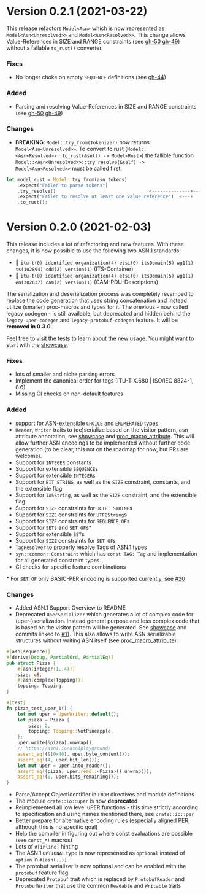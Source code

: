 # Version 0.2.1 (2021-03-22)

This release refactors `Model<Asn>` which is now represented as `Model<Asn<Unresolved>>` and `Model<Asn<Resolved>>`.
This change allows Value-References in SIZE and RANGE constraints (see [gh-50](https://github.com/kellerkindt/asn1rs/issues/50) [gh-49](https://github.com/kellerkindt/asn1rs/issues/49)) without a failable `to_rust()` converter.

### Fixes
- No longer choke on empty `SEQUENCE` definitions (see [gh-44](https://github.com/kellerkindt/asn1rs/issues/44))

### Added
- Parsing and resolving Value-References in SIZE and RANGE constraints (see [gh-50](https://github.com/kellerkindt/asn1rs/issues/50) [gh-49](https://github.com/kellerkindt/asn1rs/issues/49)) 

### Changes
- **BREAKING**: `Model::try_from(Tokenizer)` now returns `Model<Asn<Unresolved>>`. To convert to rust (`Model::<Asn<Resolved>>::to_rust(&self) -> Model<Rust>`) the fallible function `Model::<Asn<Unresolved>>::try_resolve(&self) -> Model<Asn<Resolved>>` must be called first.

```rust
let model_rust = Model::try_from(asn_tokens)
    .expect("Failed to parse tokens")
    .try_resolve()                                  <--------------+--- new
    .expect("Failed to resolve at least one value reference")  <---+
    .to_rust();
```
 
# Version 0.2.0 (2021-02-03)

This release includes a lot of refactoring and new features.
With these changes, it is now possible to use the following two ASN.1 standards:

- 🎉 ```itu-t(0) identified-organization(4) etsi(0) itsDomain(5) wg1(1) ts(102894) cdd(2) version(1)``` (ITS-Container)
- 🎉 ```itu-t(0) identified-organization(4) etsi(0) itsDomain(5) wg1(1) en(302637) cam(2) version(1)``` (CAM-PDU-Descriptions)

The serialization and deserialization process was completely revamped to replace the code generation that uses string concatenation and instead utilize (smaller) proc-macros and types for it.
The previous - now called legacy codegen - is still available, but deprecated and hidden behind the `legacy-uper-codegen` and `legacy-protobuf-codegen` feature.
It will be **removed in 0.3.0**.

Feel free to visit [the tests](tests) to learn about the new usage. You might want to start with the [showcase].

### Fixes
- lots of smaller and niche parsing errors
- Implement the canonical order for tags (ITU-T X.680 | ISO/IEC 8824-1, 8.6)
- Missing CI checks on non-default features

### Added
- support for ASN-extensible `CHOICE` and `ENUMERATED` types
- `Reader`, `Writer` traits to (de)serialize based on the visitor pattern, asn attribute annotation, see [showcase] and [proc_macro_attribute]. This will allow further ASN encodings to be implemented without further code generation (to be clear, this not on the roadmap for now, but PRs are welcome).
- Support for `INTEGER` constants
- Support for extensible `SEQUENCE`s
- Support for extensible `INTEGER`s
- Support for `BIT STRING`, as well as the `SIZE` constraint, constants, and the extensible flag
- Support for `IA5String`, as well as the `SIZE` constraint, and the extensible flag
- Support for `SIZE` constraints for `OCTET STRING`s
- Support for `SIZE` constraints for `UTF8String`s
- Support for `SIZE` constraints for `SEQUENCE OF`s 
- Support for `SET`s and `SET OF`s\*
- Support for extensible `SET`s
- Support for `SIZE` constraints for `SET OF`s
- `TagResolver` to properly resolve Tags of ASN.1 types 
- `syn::common::Constraint` which has `const TAG: Tag` and implementation for all generated constraint types
- CI checks for specific feature combinations



\* For `SET OF` only BASIC-PER encoding is supported currently, see [#20](https://github.com/kellerkindt/asn1rs/issues/20)

### Changes
- Added ASN.1 Support Overview to README
- Deprecated `UperSerializer` which generates a lot of complex code for (uper-)serialization. Instead general purpose and less complex code that is based on the visitor pattern will be generated. See [showcase] and commits linked to [#11]. This also allows to write ASN serializable structures without writing ASN itself (see [proc_macro_attribute]):

```rust
#[asn(sequence)]
#[derive(Debug, PartialOrd, PartialEq)]
pub struct Pizza {
    #[asn(integer(1..4))]
    size: u8,
    #[asn(complex(Topping))]
    topping: Topping,
}

#[test]
fn pizza_test_uper_1() {
    let mut uper = UperWriter::default();
    let pizza = Pizza {
        size: 2,
        topping: Topping::NotPineapple,
    };
    uper.write(&pizza).unwrap();
    // https://asn1.io/asn1playground/
    assert_eq!(&[0x40], uper.byte_content());
    assert_eq!(4, uper.bit_len());
    let mut uper = uper.into_reader();
    assert_eq!(pizza, uper.read::<Pizza>().unwrap());
    assert_eq!(0, uper.bits_remaining());
}

```
- Parse/Accept ObjectIdentifier in `FROM` directives and module definitions
- The module `crate::io::uper` is now **deprecated**
- Reimplemented all low level uPER functions - this time strictly according to specification and using names mentioned there, see ```crate::io::per```
- Better prepare for alternative encoding rules (especially aligned PER, although this is no specific goal)
- Help the compiler in figuring out where const evaluations are possible (see `const_*!` macros)
- Lots of `#[inline]` hinting
- The ASN.1 `OPTIONAL` type is now represented as `optional` instead of `option` in `#[asn(..)]`
- The protobuf serializer is now optional and can be enabled with the `protobuf` feature flag
- Deprecated `Protobuf` trait which is replaced by `ProtobufReader` and `ProtobufWriter` that use the common `Readable` and `Writable` traits

[showcase]: tests/showcase.rs
[proc_macro_attribute]: tests/basic_proc_macro_attribute.rs
[#11]: https://github.com/kellerkindt/asn1rs/issues/11